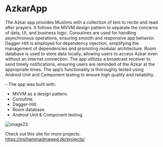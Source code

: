 # AzkarApp

The Azkar app provides Muslims with a collection of text to recite and read after prayers. It follows the MVVM design pattern to separate the concerns of data, UI, and business logic. Coroutines are used for handling asynchronous operations, ensuring smooth and responsive app behavior. Dagger-Hilt is employed for dependency injection, simplifying the management of dependencies and promoting modular architecture. Room database is used to store data locally, allowing users to access Azkar even without an internet connection. The app utilizes a broadcast receiver to send timely notifications, ensuring users are reminded of the Azkar at the appropriate times. The app’s functionality is thoroughly tested using Android Unit and Component testing to ensure high quality and reliability.

– The app was built with:

- MVVM as a design pattern.
- Coroutine.
- Dagger-Hilt.
- Room database.
- Android Unit & Component testing.


![image23](https://github.com/MohammadMawed/AzkarApp/assets/68829790/db11d430-1e1c-4248-bf77-8b997eaf9b23)



Check out this site for more projects.
https://mohammadmawed.de/projects/

